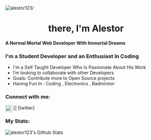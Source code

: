 <p align="left"> <img src=https://komarev.com/ghpvc/?username=alestor123 alt=alestor123/> </p>
<h1 align="center"> there, I'm Alestor </h1>

#### A Normal Mortal Web Developer With Immortal Dreams
### I'm a Student Developer and an Enthusiast In Coding 
- I'm a Self Taught Developer Who Is Passionate About His Work
- I’m looking to collaborate with other Developers
- Goals: Contribute more to Open Source projects
- Having Fun In :  Coding , Electronics  , Badminton

### Connect with me:

[<img align="left" alt="alestor123 | Twitter" width="22px" src="https://cdn.jsdelivr.net/npm/simple-icons@v3/icons/twitter.svg" />]
[twitter]

### My Stats:
<img align="left" alt="alestor123's Github Stats" src="https://github-readme-stats.vercel.app/api?username=alestor123&show_icons=true&theme=dark" />
